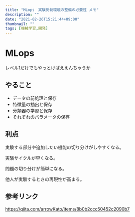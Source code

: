 ```yaml
---
title: "MLops　実験開発環境の整備の必要性 メモ"
description: ""
date: "2021-02-26T15:21:44+09:00"
thumbnail: ""
tags: [機械学習,開発]
---
```

# MLops
レベル1だけでもやっとけばええんちゃうか

## やること

- データの前処理と保存
- 特徴量の抽出と保存
- 分類器の学習と保存
- それぞれのパラメータの保存

## 利点

実験する部分や追加したい機能の切り分けがしやすくなる。

実験サイクルが早くなる。

問題の切り分けが簡単になる。

他人が実験するときの再現性が高まる。


## 参考リンク
https://qiita.com/arrowKato/items/8b0b2ccc50452c2090b7

